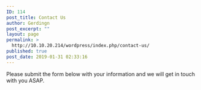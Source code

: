 ```yaml
---
ID: 114
post_title: Contact Us
author: Gerdingn
post_excerpt: ""
layout: page
permalink: >
  http://10.10.20.214/wordpress/index.php/contact-us/
published: true
post_date: 2019-01-31 02:33:16
---
```

<!-- wp:paragraph -->
<p>Please submit the form below with your information and we will get in touch with you ASAP. </p>
<!-- /wp:paragraph -->

<!-- wp:yikes-inc-easy-forms/easy-forms-block {"form_id":"1","form":{"custom_fields":[],"custom_notifications":"","custom_styles":"","custom_template":0,"error_messages":{"success":"","success-single-optin":"","success-resubscribed":"","general-error":"","already-subscribed":"","update-link":"","email-subject":"","email-body":"Greetings,\r\n\r\nA request has been made to update your MailChimp account profile information. To do so please use the following link: [link]Update MailChimp Profile Info[/link]\r\n\r\nIf you did not request this update, please disregard this email.\r\n\r\n\u0026nbsp;\r\n\r\nThis email was sent from: [url]\r\n\r\n\u0026nbsp;\r\n\r\n\u0026nbsp;\r\n\u003cp style=\u0022font-size: 13px; margin-top: 5em;\u0022\u003e\u003cem\u003eThis email was generated by the \u003ca href=\u0022http://www.wordpress.org/plugins/yikes-inc-easy-mailchimp-extender/\u0022 target=\u0022_blank\u0022 rel=\u0022noopener\u0022\u003eEasy Forms for MailChimp\u003c/a\u003e plugin, created by \u003ca href=\u0022http://www.yikesinc.com\u0022 target=\u0022_blank\u0022 rel=\u0022noopener\u0022\u003eYIKES Inc.\u003c/a\u003e\u003c/em\u003e\u003c/p\u003e","update-email-success":"","update-email-failure":""},"fields":{"FNAME":{"label":"First Name","type":"text","merge":"FNAME","position":"1","id":"1","placeholder":"","default":"","description":"","additional-classes":""},"LNAME":{"label":"Last Name","type":"text","merge":"LNAME","position":"2","id":"2","placeholder":"","default":"","description":"","additional-classes":""},"EMAIL":{"label":"Email Address","type":"email","merge":"EMAIL","position":"3","id":"0","placeholder":"","default":"","description":"","additional-classes":""},"PHONE":{"label":"Phone Number","type":"phone","merge":"PHONE","position":"4","id":"4","placeholder":"","default":"","description":"","additional-classes":"","hide":"1","phone_format":"International"}},"form_description":"Leave a valid email or phone number and we will get in touch ASAP.","form_name":"Contact Us-","form_settings":{"yikes-easy-mc-form-class-names":"","yikes-easy-mc-inline-form":"0","yikes-easy-mc-submit-button-type":"text","yikes-easy-mc-submit-button-text":"Submit","yikes-easy-mc-submit-button-image":"","yikes-easy-mc-submit-button-classes":"","yikes-easy-mc-form-schedule":"0","yikes-easy-mc-form-restriction-start":1548904440,"yikes-easy-mc-form-restriction-end":1548904440,"yikes-easy-mc-form-restriction-pending-message":"Signup is not yet open, and will be available on January 31, 2019 at 3:14AM. Please come back then to signup.","yikes-easy-mc-form-restriction-expired-message":"This signup for this form ended on February 1, 2019 at 3:14AM.","yikes-easy-mc-form-login-required":"0","yikes-easy-mc-form-restriction-login-message":"You need to be logged in to sign up for this mailing list."},"id":1,"impressions":1,"list_id":"0bbf20e991","optin_settings":{"optin":"1","update_existing_user":"1","send_update_email":"1"},"redirect_page":"1","redirect_user_on_submit":"0","submission_settings":{"ajax":"1","redirect_on_submission":"0","redirect_page":"1","hide_form_post_signup":"0","custom_redirect_url":"","redirect_new_window":"0","replace_interests":"1"},"submissions":0},"form_description":"Leave a valid email or phone number and we will get in touch ASAP.","form_title":"Contact Us-","submit_button_text":"Submit"} /-->

<!-- wp:paragraph -->
<p></p>
<!-- /wp:paragraph -->